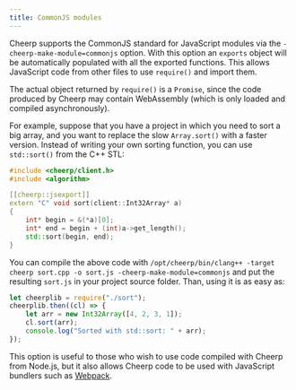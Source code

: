```yaml
---
title: CommonJS modules
---
```


Cheerp supports the CommonJS standard for JavaScript modules via the `-cheerp-make-module=commonjs` option.
With this option an `exports` object will be automatically populated with all the exported functions.
This allows JavaScript code from other files to use `require()` and import them.

The actual object returned by `require()` is a `Promise`, since the code produced by Cheerp may contain WebAssembly (which is only loaded and compiled asynchronously).

For example, suppose that you have a project in which you need to sort a big array, and you want to replace the slow `Array.sort()` with a faster version. Instead of writing your own sorting function, you can use `std::sort()` from the C++ STL:

```cpp
#include <cheerp/client.h>
#include <algorithm>

[[cheerp::jsexport]]
extern "C" void sort(client::Int32Array* a)
{
	int* begin = &(*a)[0];
	int* end = begin + (int)a->get_length();
	std::sort(begin, end);
}
```

You can compile the above code with `/opt/cheerp/bin/clang++ -target cheerp sort.cpp -o sort.js -cheerp-make-module=commonjs` and put the resulting `sort.js` in your project source folder.
Than, using it is as easy as:

```js
let cheerplib = require("./sort");
cheerplib.then((cl) => {
	let arr = new Int32Array([4, 2, 3, 1]);
	cl.sort(arr);
	console.log("Sorted with std::sort: " + arr);
});
```

This option is useful to those who wish to use code compiled with Cheerp from Node.js, but it also allows Cheerp code to be used with JavaScript bundlers such as [Webpack](https://webpack.js.org/).
